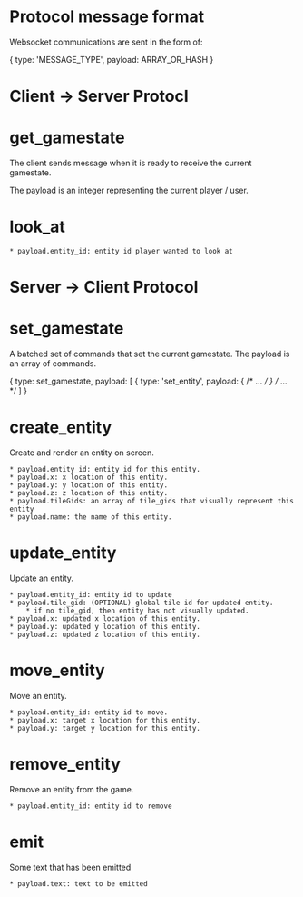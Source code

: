 Protocol message format
===

Websocket communications are sent in the form of:

{
    type: 'MESSAGE_TYPE',
    payload: ARRAY_OR_HASH
}


Client -> Server Protocl
===

get_gamestate
===

The client sends message when it is ready to receive the current gamestate.

The payload is an integer representing the current player / user.


look_at
==

    * payload.entity_id: entity id player wanted to look at

Server -> Client Protocol
===

set_gamestate
===

A batched set of commands that set the current gamestate.
The payload is an array of commands.

{
    type: set_gamestate,
    payload: [
        { type: 'set_entity', payload: { /* ... */ }
        /* ... */
    ]
}


create_entity
===

Create and render an entity on screen.

    * payload.entity_id: entity id for this entity.
    * payload.x: x location of this entity.
    * payload.y: y location of this entity.
    * payload.z: z location of this entity.
    * payload.tileGids: an array of tile_gids that visually represent this entity
    * payload.name: the name of this entity.


update_entity
===

Update an entity.

    * payload.entity_id: entity id to update
    * payload.tile_gid: (OPTIONAL) global tile id for updated entity.
        * if no tile_gid, then entity has not visually updated.
    * payload.x: updated x location of this entity.
    * payload.y: updated y location of this entity.
    * payload.z: updated z location of this entity.

move_entity
===

Move an entity.

    * payload.entity_id: entity id to move.
    * payload.x: target x location for this entity.
    * payload.y: target y location for this entity.


remove_entity
===

Remove an entity from the game.

    * payload.entity_id: entity id to remove
    
    
emit
==

Some text that has been emitted

    * payload.text: text to be emitted